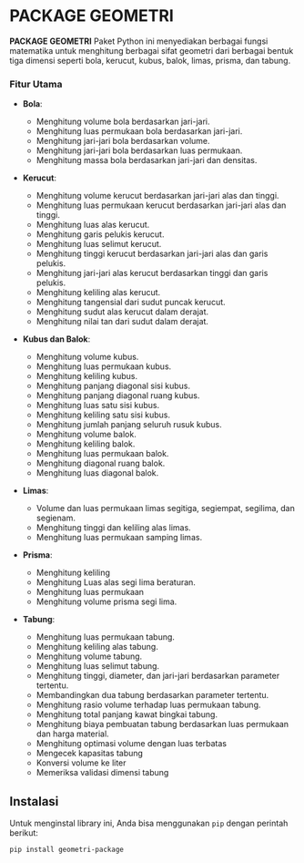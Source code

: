 # PACKAGE GEOMETRI

**PACKAGE GEOMETRI** Paket Python ini menyediakan berbagai fungsi matematika untuk menghitung berbagai sifat geometri dari berbagai bentuk tiga dimensi seperti bola, kerucut, kubus, balok, limas, prisma, dan tabung.

### Fitur Utama

- **Bola**:

  - Menghitung volume bola berdasarkan jari-jari.
  - Menghitung luas permukaan bola berdasarkan jari-jari.
  - Menghitung jari-jari bola berdasarkan volume.
  - Menghitung jari-jari bola berdasarkan luas permukaan.
  - Menghitung massa bola berdasarkan jari-jari dan densitas.

- **Kerucut**:

  - Menghitung volume kerucut berdasarkan jari-jari alas dan tinggi.
  - Menghitung luas permukaan kerucut berdasarkan jari-jari alas dan tinggi.
  - Menghitung luas alas kerucut.
  - Menghitung garis pelukis kerucut.
  - Menghitung luas selimut kerucut.
  - Menghitung tinggi kerucut berdasarkan jari-jari alas dan garis pelukis.
  - Menghitung jari-jari alas kerucut berdasarkan tinggi dan garis pelukis.
  - Menghitung keliling alas kerucut.
  - Menghitung tangensial dari sudut puncak kerucut.
  - Menghitung sudut alas kerucut dalam derajat.
  - Menghitung nilai tan dari sudut dalam derajat.

- **Kubus dan Balok**:

  - Menghitung volume kubus.
  - Menghitung luas permukaan kubus.
  - Menghitung keliling kubus.
  - Menghitung panjang diagonal sisi kubus.
  - Menghitung panjang diagonal ruang kubus.
  - Menghitung luas satu sisi kubus.
  - Menghitung keliling satu sisi kubus.
  - Menghitung jumlah panjang seluruh rusuk kubus.
  - Menghitung volume balok.
  - Menghitung keliling balok.
  - Menghitung luas permukaan balok.
  - Menghitung diagonal ruang balok.
  - Menghitung luas diagonal balok.

- **Limas**:

  - Volume dan luas permukaan limas segitiga, segiempat, segilima, dan segienam.
  - Menghitung tinggi dan keliling alas limas.
  - Menghitung luas permukaan samping limas.

- **Prisma**:

  - Menghitung keliling
  - Menghitung Luas alas segi lima beraturan.
  - Menghitung luas permukaan 
  - Menghitung volume prisma segi lima.

- **Tabung**:
  - Menghitung luas permukaan tabung.
  - Menghitung keliling alas tabung.
  - Menghitung volume tabung.
  - Menghitung luas selimut tabung.
  - Menghitung tinggi, diameter, dan jari-jari berdasarkan parameter tertentu.
  - Membandingkan dua tabung berdasarkan parameter tertentu.
  - Menghitung rasio volume terhadap luas permukaan tabung.
  - Menghitung total panjang kawat bingkai tabung.
  - Menghitung biaya pembuatan tabung berdasarkan luas permukaan dan harga material.
  - Menghitung optimasi volume dengan luas terbatas
  - Mengecek kapasitas tabung
  - Konversi volume ke liter
  - Memeriksa validasi dimensi tabung 

## Instalasi

Untuk menginstal library ini, Anda bisa menggunakan `pip` dengan perintah berikut:

```bash
pip install geometri-package

```

